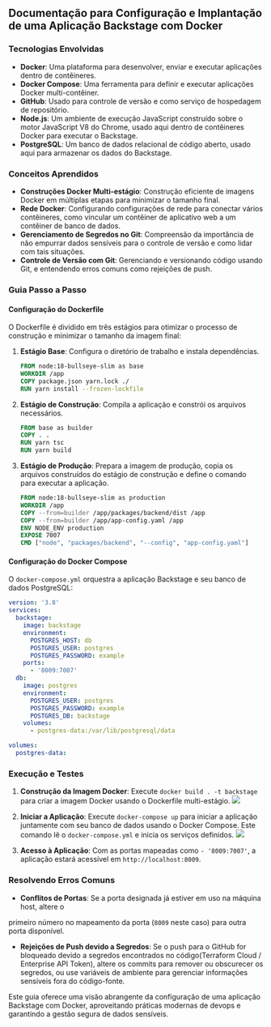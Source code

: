 ## Documentação para Configuração e Implantação de uma Aplicação Backstage com Docker

### Tecnologias Envolvidas
- **Docker**: Uma plataforma para desenvolver, enviar e executar aplicações dentro de contêineres.
- **Docker Compose**: Uma ferramenta para definir e executar aplicações Docker multi-contêiner.
- **GitHub**: Usado para controle de versão e como serviço de hospedagem de repositório.
- **Node.js**: Um ambiente de execução JavaScript construído sobre o motor JavaScript V8 do Chrome, usado aqui dentro de contêineres Docker para executar o Backstage.
- **PostgreSQL**: Um banco de dados relacional de código aberto, usado aqui para armazenar os dados do Backstage.

### Conceitos Aprendidos
- **Construções Docker Multi-estágio**: Construção eficiente de imagens Docker em múltiplas etapas para minimizar o tamanho final.
- **Rede Docker**: Configurando configurações de rede para conectar vários contêineres, como vincular um contêiner de aplicativo web a um contêiner de banco de dados.
- **Gerenciamento de Segredos no Git**: Compreensão da importância de não empurrar dados sensíveis para o controle de versão e como lidar com tais situações.
- **Controle de Versão com Git**: Gerenciando e versionando código usando Git, e entendendo erros comuns como rejeições de push.

### Guia Passo a Passo

#### Configuração do Dockerfile
O Dockerfile é dividido em três estágios para otimizar o processo de construção e minimizar o tamanho da imagem final:

1. **Estágio Base**: Configura o diretório de trabalho e instala dependências.
   ```Dockerfile
   FROM node:18-bullseye-slim as base
   WORKDIR /app
   COPY package.json yarn.lock ./
   RUN yarn install --frozen-lockfile
   ```

2. **Estágio de Construção**: Compila a aplicação e constrói os arquivos necessários.
   ```Dockerfile
   FROM base as builder
   COPY . .
   RUN yarn tsc
   RUN yarn build
   ```

3. **Estágio de Produção**: Prepara a imagem de produção, copia os arquivos construídos do estágio de construção e define o comando para executar a aplicação.
   ```Dockerfile
   FROM node:18-bullseye-slim as production
   WORKDIR /app
   COPY --from=builder /app/packages/backend/dist /app
   COPY --from=builder /app/app-config.yaml /app
   ENV NODE_ENV production
   EXPOSE 7007
   CMD ["node", "packages/backend", "--config", "app-config.yaml"]
   ```

#### Configuração do Docker Compose
O `docker-compose.yml` orquestra a aplicação Backstage e seu banco de dados PostgreSQL:

```yaml
version: '3.8'
services:
  backstage:
    image: backstage
    environment:
      POSTGRES_HOST: db
      POSTGRES_USER: postgres
      POSTGRES_PASSWORD: example
    ports:
      - '8009:7007'
  db:
    image: postgres
    environment:
      POSTGRES_USER: postgres
      POSTGRES_PASSWORD: example
      POSTGRES_DB: backstage
    volumes:
      - postgres-data:/var/lib/postgresql/data

volumes:
  postgres-data:
```

### Execução e Testes
1. **Construção da Imagem Docker**: Execute `docker build . -t backstage` para criar a imagem Docker usando o Dockerfile multi-estágio.
![](https://imgur.com/Bc6tysN.png)
   
2. **Iniciar a Aplicação**: Execute `docker-compose up` para iniciar a aplicação juntamente com seu banco de dados usando o Docker Compose. Este comando lê o `docker-compose.yml` e inicia os serviços definidos.
![](https://imgur.com/KkadsBm.png)
   
3. **Acesso à Aplicação**: Com as portas mapeadas como `- '8009:7007'`, a aplicação estará acessível em `http://localhost:8009`.

### Resolvendo Erros Comuns
- **Conflitos de Portas**: Se a porta designada já estiver em uso na máquina host, altere o

primeiro número no mapeamento da porta (`8009` neste caso) para outra porta disponível.
- **Rejeições de Push devido a Segredos**: Se o push para o GitHub for bloqueado devido a segredos encontrados no código(Terraform Cloud / Enterprise API Token), altere os commits para remover ou obscurecer os segredos, ou use variáveis de ambiente para gerenciar informações sensíveis fora do código-fonte.

Este guia oferece uma visão abrangente da configuração de uma aplicação Backstage com Docker, aproveitando práticas modernas de devops e garantindo a gestão segura de dados sensíveis.

